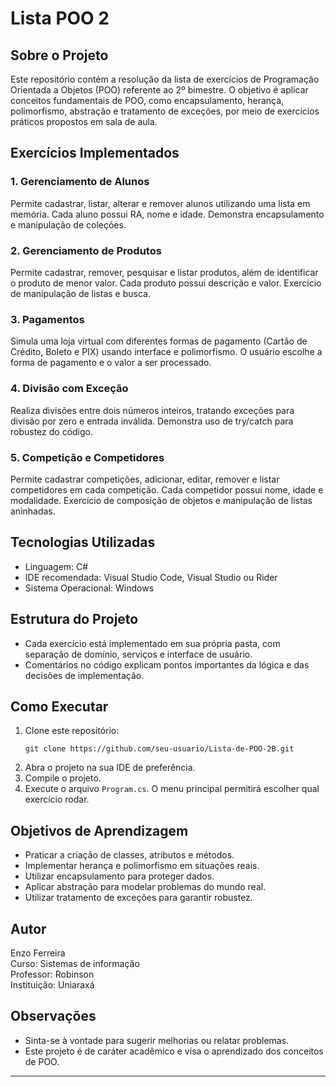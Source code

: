 # Lista POO 2

## Sobre o Projeto

Este repositório contém a resolução da lista de exercícios de Programação Orientada a Objetos (POO) referente ao 2º bimestre. O objetivo é aplicar conceitos fundamentais de POO, como encapsulamento, herança, polimorfismo, abstração e tratamento de exceções, por meio de exercícios práticos propostos em sala de aula.

## Exercícios Implementados

### 1. Gerenciamento de Alunos
Permite cadastrar, listar, alterar e remover alunos utilizando uma lista em memória. Cada aluno possui RA, nome e idade. Demonstra encapsulamento e manipulação de coleções.

### 2. Gerenciamento de Produtos
Permite cadastrar, remover, pesquisar e listar produtos, além de identificar o produto de menor valor. Cada produto possui descrição e valor. Exercício de manipulação de listas e busca.

### 3. Pagamentos
Simula uma loja virtual com diferentes formas de pagamento (Cartão de Crédito, Boleto e PIX) usando interface e polimorfismo. O usuário escolhe a forma de pagamento e o valor a ser processado.

### 4. Divisão com Exceção
Realiza divisões entre dois números inteiros, tratando exceções para divisão por zero e entrada inválida. Demonstra uso de try/catch para robustez do código.

### 5. Competição e Competidores
Permite cadastrar competições, adicionar, editar, remover e listar competidores em cada competição. Cada competidor possui nome, idade e modalidade. Exercício de composição de objetos e manipulação de listas aninhadas.

## Tecnologias Utilizadas

- Linguagem: C#
- IDE recomendada: Visual Studio Code, Visual Studio ou Rider
- Sistema Operacional: Windows

## Estrutura do Projeto

- Cada exercício está implementado em sua própria pasta, com separação de domínio, serviços e interface de usuário.
- Comentários no código explicam pontos importantes da lógica e das decisões de implementação.

## Como Executar

1. Clone este repositório:
   ```
   git clone https://github.com/seu-usuario/Lista-de-POO-2B.git
   ```
2. Abra o projeto na sua IDE de preferência.
3. Compile o projeto.
4. Execute o arquivo `Program.cs`. O menu principal permitirá escolher qual exercício rodar.

## Objetivos de Aprendizagem

- Praticar a criação de classes, atributos e métodos.
- Implementar herança e polimorfismo em situações reais.
- Utilizar encapsulamento para proteger dados.
- Aplicar abstração para modelar problemas do mundo real.
- Utilizar tratamento de exceções para garantir robustez.

## Autor

Enzo Ferreira  
Curso: Sistemas de informação  
Professor: Robinson  
Instituição: Uniaraxá

## Observações

- Sinta-se à vontade para sugerir melhorias ou relatar problemas.
- Este projeto é de caráter acadêmico e visa o aprendizado dos conceitos de POO.

---
